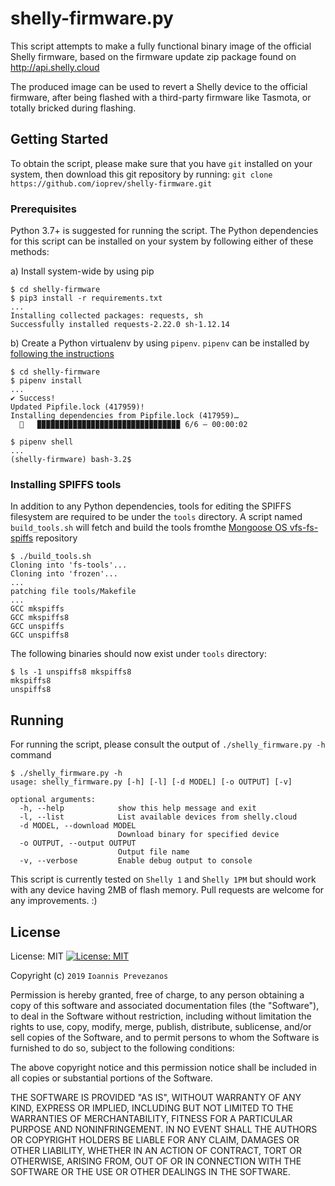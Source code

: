 # shelly-firmware.py

This script attempts to make a fully functional binary image of the official Shelly firmware, based on the firmware update zip package found on http://api.shelly.cloud

The produced image can be used to revert a Shelly device to the official firmware, after being flashed with a third-party firmware like Tasmota, or totally bricked during flashing.

## Getting Started

To obtain the script, please make sure that you have `git` installed on your system, then download this git repository by running:
`git clone https://github.com/ioprev/shelly-firmware.git`

### Prerequisites

Python 3.7+ is suggested for running the script. The Python dependencies for this script can be installed on your system by following either of these methods:

a) Install system-wide by using pip

```
$ cd shelly-firmware
$ pip3 install -r requirements.txt
...
Installing collected packages: requests, sh
Successfully installed requests-2.22.0 sh-1.12.14
```

b) Create a Python virtualenv by using `pipenv`. `pipenv` can be installed by [following the instructions](https://github.com/pypa/pipenv#installation)

```
$ cd shelly-firmware
$ pipenv install
...
✔ Success!
Updated Pipfile.lock (417959)!
Installing dependencies from Pipfile.lock (417959)…
  🐍   ▉▉▉▉▉▉▉▉▉▉▉▉▉▉▉▉▉▉▉▉▉▉▉▉▉▉▉▉▉▉▉▉ 6/6 — 00:00:02

$ pipenv shell
...
(shelly-firmware) bash-3.2$

```
 
### Installing SPIFFS tools

In addition to any Python dependencies, tools for editing the SPIFFS filesystem are required to be under the `tools` directory.
A script named `build_tools.sh` will fetch and build the tools fromthe [Mongoose OS vfs-fs-spiffs](https://github.com/mongoose-os-libs/vfs-fs-spiffs) repository

```
$ ./build_tools.sh
Cloning into 'fs-tools'...
Cloning into 'frozen'...
...
patching file tools/Makefile
...
GCC mkspiffs
GCC mkspiffs8
GCC unspiffs
GCC unspiffs8
```

The following binaries should now exist under `tools` directory:

```
$ ls -1 unspiffs8 mkspiffs8
mkspiffs8
unspiffs8
```

## Running

For running the script, please consult the output of `./shelly_firmware.py -h` command

```
$ ./shelly_firmware.py -h
usage: shelly_firmware.py [-h] [-l] [-d MODEL] [-o OUTPUT] [-v]

optional arguments:
  -h, --help            show this help message and exit
  -l, --list            List available devices from shelly.cloud
  -d MODEL, --download MODEL
                        Download binary for specified device
  -o OUTPUT, --output OUTPUT
                        Output file name
  -v, --verbose         Enable debug output to console
```

This script is currently tested on `Shelly 1` and `Shelly 1PM` but should work with any device having 2MB of flash memory. Pull requests are welcome for any improvements. :)

## License

License: MIT
[![License: MIT](https://img.shields.io/badge/License-MIT-yellow.svg)](https://opensource.org/licenses/MIT)

Copyright (c) `2019` `Ioannis Prevezanos`

Permission is hereby granted, free of charge, to any person obtaining a copy
of this software and associated documentation files (the "Software"), to deal
in the Software without restriction, including without limitation the rights
to use, copy, modify, merge, publish, distribute, sublicense, and/or sell
copies of the Software, and to permit persons to whom the Software is
furnished to do so, subject to the following conditions:

The above copyright notice and this permission notice shall be included in all
copies or substantial portions of the Software.

THE SOFTWARE IS PROVIDED "AS IS", WITHOUT WARRANTY OF ANY KIND, EXPRESS OR
IMPLIED, INCLUDING BUT NOT LIMITED TO THE WARRANTIES OF MERCHANTABILITY,
FITNESS FOR A PARTICULAR PURPOSE AND NONINFRINGEMENT. IN NO EVENT SHALL THE
AUTHORS OR COPYRIGHT HOLDERS BE LIABLE FOR ANY CLAIM, DAMAGES OR OTHER
LIABILITY, WHETHER IN AN ACTION OF CONTRACT, TORT OR OTHERWISE, ARISING FROM,
OUT OF OR IN CONNECTION WITH THE SOFTWARE OR THE USE OR OTHER DEALINGS IN THE
SOFTWARE.
